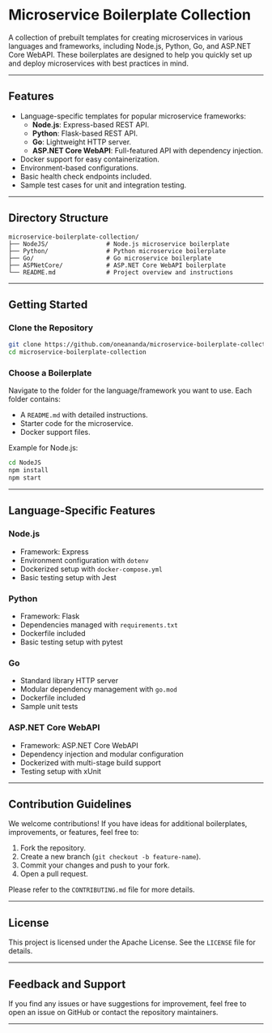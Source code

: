 ﻿# Microservice Boilerplate Collection

A collection of prebuilt templates for creating microservices in various languages and frameworks, including Node.js, Python, Go, and ASP.NET Core WebAPI. These boilerplates are designed to help you quickly set up and deploy microservices with best practices in mind.

---

## Features

- Language-specific templates for popular microservice frameworks:
  - **Node.js**: Express-based REST API.
  - **Python**: Flask-based REST API.
  - **Go**: Lightweight HTTP server.
  - **ASP.NET Core WebAPI**: Full-featured API with dependency injection.
- Docker support for easy containerization.
- Environment-based configurations.
- Basic health check endpoints included.
- Sample test cases for unit and integration testing.

---

## Directory Structure

```
microservice-boilerplate-collection/
├── NodeJS/                # Node.js microservice boilerplate
├── Python/                # Python microservice boilerplate
├── Go/                    # Go microservice boilerplate
├── ASPNetCore/            # ASP.NET Core WebAPI boilerplate
└── README.md              # Project overview and instructions
```

---

## Getting Started

### Clone the Repository
```bash
git clone https://github.com/oneananda/microservice-boilerplate-collection.git
cd microservice-boilerplate-collection
```

### Choose a Boilerplate
Navigate to the folder for the language/framework you want to use. Each folder contains:
- A `README.md` with detailed instructions.
- Starter code for the microservice.
- Docker support files.

Example for Node.js:
```bash
cd NodeJS
npm install
npm start
```

---

## Language-Specific Features

### Node.js
- Framework: Express
- Environment configuration with `dotenv`
- Dockerized setup with `docker-compose.yml`
- Basic testing setup with Jest

### Python
- Framework: Flask
- Dependencies managed with `requirements.txt`
- Dockerfile included
- Basic testing setup with pytest

### Go
- Standard library HTTP server
- Modular dependency management with `go.mod`
- Dockerfile included
- Sample unit tests

### ASP.NET Core WebAPI
- Framework: ASP.NET Core WebAPI
- Dependency injection and modular configuration
- Dockerized with multi-stage build support
- Testing setup with xUnit

---

## Contribution Guidelines

We welcome contributions! If you have ideas for additional boilerplates, improvements, or features, feel free to:
1. Fork the repository.
2. Create a new branch (`git checkout -b feature-name`).
3. Commit your changes and push to your fork.
4. Open a pull request.

Please refer to the `CONTRIBUTING.md` file for more details.

---

## License

This project is licensed under the Apache License. See the `LICENSE` file for details.

---

## Feedback and Support

If you find any issues or have suggestions for improvement, feel free to open an issue on GitHub or contact the repository maintainers.

---

